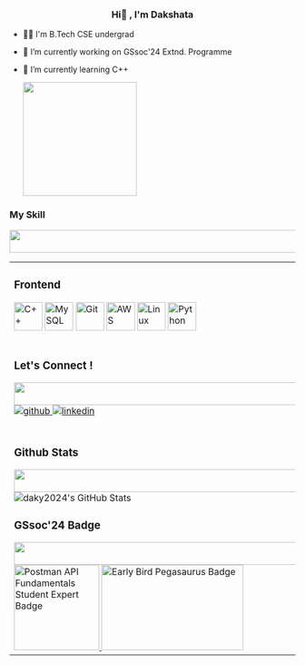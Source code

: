 ### **<div align="center"> Hi👋 , I'm Dakshata </div>**  
  
- 👩‍🎓 I'm B.Tech CSE undergrad
- 🙌 I’m currently working on GSsoc'24 Extnd. Programme
- 🤖 I’m currently learning C++

    <div align="centre"> <img src="https://www.searchenginegenie.com/web-design-blog/wp-content/uploads/2014/07/final-image.gif" align="center" height="200" />
</div>  
  
### My Skill 
<img src="https://i.pinimg.com/originals/00/ad/6f/00ad6f38956b7e4cb78097d4a613bb4e.gif" width="960" height="40" />
<table><tr><td valign="top" width="1000">



### Frontend  
<div align="centre">  
<a href="https://www.cplusplus.com/" target="_blank"><img style="margin: 10 px" src="https://profilinator.rishav.dev/skills-assets/cplusplus-original.svg" alt="C++" height="50" /></a>  
<a href="https://www.mysql.com/" target="_blank"><img style="margin: 10 px" src="https://profilinator.rishav.dev/skills-assets/mysql-original-wordmark.svg" alt="MySQL" height="50" /></a>  
<a href="https://github.com/" target="_blank"><img style="margin: 10 px" src="https://profilinator.rishav.dev/skills-assets/git-scm-icon.svg" alt="Git" height="50" /></a>  
<a href="https://aws.amazon.com/" target="_blank"><img style="margin: 10 px" src="https://profilinator.rishav.dev/skills-assets/amazonwebservices-original-wordmark.svg" alt="AWS" height="50" /></a>  
<a href="https://www.linux.org/" target="_blank"><img style="margin: 10 px" src="https://profilinator.rishav.dev/skills-assets/linux-original.svg" alt="Linux" height="50" /></a>  
<a href="https://www.python.org/" target="_blank"><img style="margin: 10 px" src="https://profilinator.rishav.dev/skills-assets/python-original.svg" alt="Python" height="50" /></a>  
</div>



<br/>  


### Let's Connect ! 
<img src="https://i.pinimg.com/originals/00/ad/6f/00ad6f38956b7e4cb78097d4a613bb4e.gif" width="960" height="40" />
<div align="centre">
<a href="https://github.com/daky2024" target="_blank">
<img src=https://img.shields.io/badge/github-%2324292e.svg?&style=for-the-badge&logo=github&logoColor=white alt=github style="margin-bottom: 5px;" />
</a>
<a href="https://linkedin.com/in/daky2024" target="_blank">
<img src=https://img.shields.io/badge/linkedin-%231E77B5.svg?&style=for-the-badge&logo=linkedin&logoColor=white alt=linkedin style="margin-bottom: 5px;" />
</a>  
</div>  
  <br/>  
  
### Github Stats 
<img src="https://i.pinimg.com/originals/00/ad/6f/00ad6f38956b7e4cb78097d4a613bb4e.gif" width="960" height="40" />
<img src="https://github-readme-streak-stats.herokuapp.com/?user=daky2024&theme=onedark&hide_border=true" alt="daky2024's GitHub Stats" />
<br/> 

### GSsoc'24 Badge
<img src="https://i.pinimg.com/originals/00/ad/6f/00ad6f38956b7e4cb78097d4a613bb4e.gif" width="960" height="40" />
<a href="https://api.badgr.io/public/assertions/7iYufki8QPCwFQPb7yArEA" target="_blank">
  <img src="https://badgr.com/public/assertions/cfKl1-08Qfue34_PDGqKBw/image" alt="Postman API Fundamentals Student Expert Badge"  width="150" height="150"  />
</a>
</div>
    <img src="https://holopin.me/daky2024" alt="Early Bird Pegasaurus Badge" width="250" height="150" />
</a>



  
</div>
  





  

